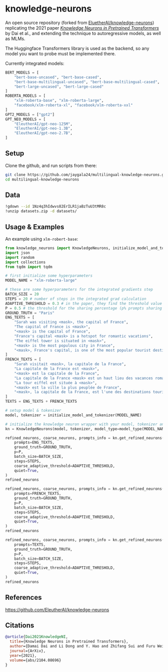 # knowledge-neurons

An open source repository (forked from [EluetherAI/knowledge-neurons](https://raw.githubusercontent.com/EleutherAI/knowledge-neurons)) replicating the 2021 paper *[Knowledge Neurons in Pretrained Transformers](https://arxiv.org/abs/2104.08696)* by Dai et al., and extending the technique to autoregressive models, as well as MLMs.

The Huggingface Transformers library is used as the backend, so any model you want to probe must be implemented there. 

Currently integrated models:
```python
BERT_MODELS = [
    "bert-base-uncased", "bert-base-cased", 
    "bert-base-multilingual-uncased", "bert-base-multilingual-cased", 
    "bert-large-uncased", "bert-large-cased"
]
ROBERTA_MODELS = [
    "xlm-roberta-base", "xlm-roberta-large",
    "facebook/xlm-roberta-xl", "facebook/xlm-roberta-xxl"
]
GPT2_MODELS = ["gpt2"]
GPT_NEO_MODELS = [
    "EleutherAI/gpt-neo-125M",
    "EleutherAI/gpt-neo-1.3B",
    "EleutherAI/gpt-neo-2.7B",
]
```

## Setup

Clone the github, and run scripts from there:

```bash
git clone https://github.com/jaygala24/multilingual-knowledge-neurons.git
cd multilingual-knowledge-neurons
```

## Data

```bash
!gdown --id 1Nz4q3hIdwvs82ErILR1jaBzTuU3tMR8c
!unzip datasets.zip -d datasets/
```

## Usage & Examples

An example using `xlm-robert-base`:

```python
from knowledge_neurons import KnowledgeNeurons, initialize_model_and_tokenizer, model_type
import json
import random
import collections
from tqdm import tqdm

# first initialize some hyperparameters
MODEL_NAME = "xlm-roberta-large"

# these are some hyperparameters for the integrated gradients step
BATCH_SIZE = 20
STEPS = 20 # number of steps in the integrated grad calculation
ADAPTIVE_THRESHOLD = 0.3 # in the paper, they find the threshold value `t` by multiplying the max attribution score by some float - this is that float.
P = 0.5 # the threshold for the sharing percentage (p% prompts sharing the neurons)
GROUND_TRUTH = "Paris"
ENG_TEXTS = [
    "Sarah was visiting <mask>, the capital of France",
    "The capital of France is <mask>",
    "<mask> is the capital of France",
    "France's capital <mask> is a hotspot for romantic vacations",
    "The eiffel tower is situated in <mask>",
    "<mask> is the most populous city in France",
    "<mask>, France's capital, is one of the most popular tourist destinations in the world",
]
FRENCH_TEXTS = [
    "Sarah visitait <mask>, la capitale de la France",
    "La capitale de la France est <mask>",
    "<mask> est la capitale de la France",
    "La capitale de la France <mask> est un haut lieu des vacances romantiques",
    "La tour eiffel est située à <mask>",
    "<mask> est la ville la plus peuplée de France",
    "<mask>, la capitale de la France, est l'une des destinations touristiques les plus prisées au monde",
]
TEXTS = ENG_TEXTS + FRENCH_TEXTS

# setup model & tokenizer
model, tokenizer = initialize_model_and_tokenizer(MODEL_NAME)

# initialize the knowledge neuron wrapper with your model, tokenizer and a string expressing the type of your model ('gpt2' / 'gpt_neo' / 'bert' / 'roberta')
kn = KnowledgeNeurons(model, tokenizer, model_type=model_type(MODEL_NAME))

refined_neurons, coarse_neurons, prompts_info = kn.get_refined_neurons(
    prompts=ENG_TEXTS,
    ground_truth=GROUND_TRUTH,
    p=P,
    batch_size=BATCH_SIZE,
    steps=STEPS,
    coarse_adaptive_threshold=ADAPTIVE_THRESHOLD,
    quiet=True,
)
refined_neurons

refined_neurons, coarse_neurons, prompts_info = kn.get_refined_neurons(
    prompts=FRENCH_TEXTS,
    ground_truth=GROUND_TRUTH,
    p=P,
    batch_size=BATCH_SIZE,
    steps=STEPS,
    coarse_adaptive_threshold=ADAPTIVE_THRESHOLD,
    quiet=True,
)
refined_neurons

refined_neurons, coarse_neurons, prompts_info = kn.get_refined_neurons(
    prompts=TEXTS,
    ground_truth=GROUND_TRUTH,
    p=P,
    batch_size=BATCH_SIZE,
    steps=STEPS,
    coarse_adaptive_threshold=ADAPTIVE_THRESHOLD,
    quiet=True,
)
refined_neurons
```

## References

https://github.com/EleutherAI/knowledge-neurons

## Citations
```bibtex
@article{Dai2021KnowledgeNI,
  title={Knowledge Neurons in Pretrained Transformers},
  author={Damai Dai and Li Dong and Y. Hao and Zhifang Sui and Furu Wei},
  journal={ArXiv},
  year={2021},
  volume={abs/2104.08696}
}
```
